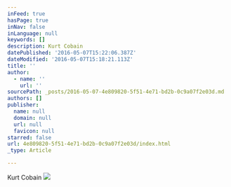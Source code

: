 ```yaml
---
inFeed: true
hasPage: true
inNav: false
inLanguage: null
keywords: []
description: Kurt Cobain
datePublished: '2016-05-07T15:22:06.387Z'
dateModified: '2016-05-07T15:18:21.113Z'
title: ''
author:
  - name: ''
    url: ''
sourcePath: _posts/2016-05-07-4e809820-5f51-4e71-bd2b-0c9a07f2e03d.md
authors: []
publisher:
  name: null
  domain: null
  url: null
  favicon: null
starred: false
url: 4e809820-5f51-4e71-bd2b-0c9a07f2e03d/index.html
_type: Article

---
```

Kurt Cobain
![](https://the-grid-user-content.s3-us-west-2.amazonaws.com/538f5831-8052-49e1-97ac-105fd0bdcd69.jpg)